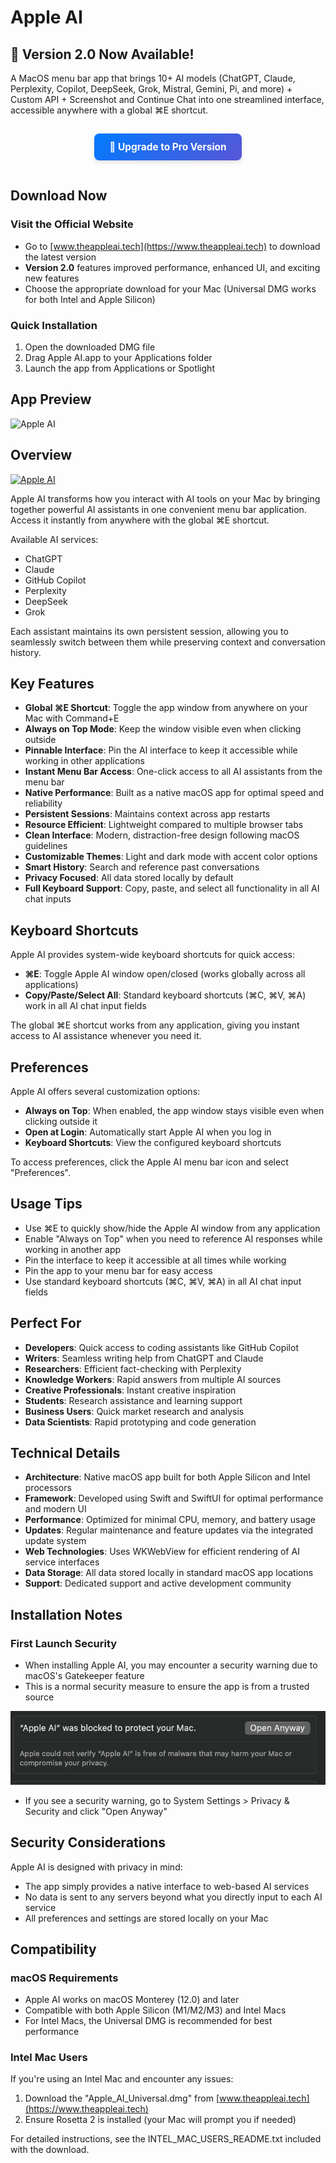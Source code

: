 # Apple AI

## 🎉 Version 2.0 Now Available!

A MacOS menu bar app that brings 10+ AI models (ChatGPT, Claude, Perplexity, Copilot, DeepSeek, Grok, Mistral, Gemini, Pi, and more) + Custom API + Screenshot and Continue Chat into one streamlined interface, accessible anywhere with a global ⌘E shortcut. 
<div align="center">
  <a href="https://www.theappleai.tech/pricing" style="display: inline-block; background: linear-gradient(135deg, #007AFF 0%, #5856D6 100%); color: white; padding: 12px 24px; border-radius: 8px; text-decoration: none; font-weight: bold; font-size: 1.1em; margin: 15px 0; box-shadow: 0 4px 6px rgba(0, 0, 0, 0.1); transition: transform 0.2s, box-shadow 0.2s;" onmouseover="this.style.transform='translateY(-2px)'; this.style.boxShadow='0 6px 8px rgba(0, 0, 0, 0.15)';" onmouseout="this.style.transform='translateY(0)'; this.style.boxShadow='0 4px 6px rgba(0, 0, 0, 0.1)';">
    🚀 Upgrade to Pro Version
  </a>
</div>

## Download Now

### Visit the Official Website

- Go to [www.theappleai.tech](https://www.theappleai.tech) to download the latest version
- **Version 2.0** features improved performance, enhanced UI, and exciting new features
- Choose the appropriate download for your Mac (Universal DMG works for both Intel and Apple Silicon)

### Quick Installation

1. Open the downloaded DMG file
2. Drag Apple AI.app to your Applications folder
3. Launch the app from Applications or Spotlight



## App Preview

![Apple AI](interface.png)

## Overview

[![Apple AI](https://github.com/user-attachments/assets/25f7272c-8aef-445b-963f-c6a4637d2c63)](https://github.com/user-attachments/assets/25f7272c-8aef-445b-963f-c6a4637d2c63)

Apple AI transforms how you interact with AI tools on your Mac by bringing together powerful AI assistants in one convenient menu bar application. Access it instantly from anywhere with the global ⌘E shortcut.

Available AI services:
- ChatGPT
- Claude 
- GitHub Copilot
- Perplexity
- DeepSeek
- Grok

Each assistant maintains its own persistent session, allowing you to seamlessly switch between them while preserving context and conversation history.

## Key Features

- **Global ⌘E Shortcut**: Toggle the app window from anywhere on your Mac with Command+E
- **Always on Top Mode**: Keep the window visible even when clicking outside
- **Pinnable Interface**: Pin the AI interface to keep it accessible while working in other applications
- **Instant Menu Bar Access**: One-click access to all AI assistants from the menu bar
- **Native Performance**: Built as a native macOS app for optimal speed and reliability
- **Persistent Sessions**: Maintains context across app restarts
- **Resource Efficient**: Lightweight compared to multiple browser tabs
- **Clean Interface**: Modern, distraction-free design following macOS guidelines
- **Customizable Themes**: Light and dark mode with accent color options
- **Smart History**: Search and reference past conversations
- **Privacy Focused**: All data stored locally by default
- **Full Keyboard Support**: Copy, paste, and select all functionality in all AI chat inputs

## Keyboard Shortcuts

Apple AI provides system-wide keyboard shortcuts for quick access:

- **⌘E**: Toggle Apple AI window open/closed (works globally across all applications)
- **Copy/Paste/Select All**: Standard keyboard shortcuts (⌘C, ⌘V, ⌘A) work in all AI chat input fields

The global ⌘E shortcut works from any application, giving you instant access to AI assistance whenever you need it.

## Preferences

Apple AI offers several customization options:

- **Always on Top**: When enabled, the app window stays visible even when clicking outside it
- **Open at Login**: Automatically start Apple AI when you log in
- **Keyboard Shortcuts**: View the configured keyboard shortcuts

To access preferences, click the Apple AI menu bar icon and select "Preferences".

## Usage Tips

- Use ⌘E to quickly show/hide the Apple AI window from any application
- Enable "Always on Top" when you need to reference AI responses while working in another app
- Pin the interface to keep it accessible at all times while working
- Pin the app to your menu bar for easy access
- Use standard keyboard shortcuts (⌘C, ⌘V, ⌘A) in all AI chat input fields

## Perfect For

- **Developers**: Quick access to coding assistants like GitHub Copilot
- **Writers**: Seamless writing help from ChatGPT and Claude
- **Researchers**: Efficient fact-checking with Perplexity
- **Knowledge Workers**: Rapid answers from multiple AI sources
- **Creative Professionals**: Instant creative inspiration
- **Students**: Research assistance and learning support
- **Business Users**: Quick market research and analysis
- **Data Scientists**: Rapid prototyping and code generation

## Technical Details

- **Architecture**: Native macOS app built for both Apple Silicon and Intel processors
- **Framework**: Developed using Swift and SwiftUI for optimal performance and modern UI
- **Performance**: Optimized for minimal CPU, memory, and battery usage
- **Updates**: Regular maintenance and feature updates via the integrated update system
- **Web Technologies**: Uses WKWebView for efficient rendering of AI service interfaces
- **Data Storage**: All data stored locally in standard macOS app locations
- **Support**: Dedicated support and active development community

## Installation Notes

### First Launch Security
- When installing Apple AI, you may encounter a security warning due to macOS's Gatekeeper feature
- This is a normal security measure to ensure the app is from a trusted source
   
![Security Warning](privacyissues.png)
- If you see a security warning, go to System Settings > Privacy & Security and click "Open Anyway"


## Security Considerations

Apple AI is designed with privacy in mind:
- The app simply provides a native interface to web-based AI services
- No data is sent to any servers beyond what you directly input to each AI service
- All preferences and settings are stored locally on your Mac

## Compatibility

### macOS Requirements
- Apple AI works on macOS Monterey (12.0) and later
- Compatible with both Apple Silicon (M1/M2/M3) and Intel Macs
- For Intel Macs, the Universal DMG is recommended for best performance

### Intel Mac Users
If you're using an Intel Mac and encounter any issues:
1. Download the "Apple_AI_Universal.dmg" from [www.theappleai.tech](https://www.theappleai.tech)
2. Ensure Rosetta 2 is installed (your Mac will prompt you if needed)

For detailed instructions, see the INTEL_MAC_USERS_README.txt included with the download.

